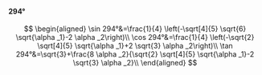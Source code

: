 #### 294°

$$
\begin{aligned}
\sin 294°&=\frac{1}{4} \left(-\sqrt[4]{5} \sqrt{6} \sqrt{\alpha _1}-2 \alpha _2\right)\\
\cos 294°&=\frac{1}{4} \left(-\sqrt{2} \sqrt[4]{5} \sqrt{\alpha _1}+2 \sqrt{3} \alpha _2\right)\\
\tan 294°&=\sqrt{3}+\frac{8 \alpha _2}{\sqrt{2} \sqrt[4]{5} \sqrt{\alpha _1}-2 \sqrt{3} \alpha _2}\\
\end{aligned}
$$

